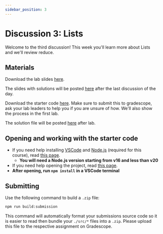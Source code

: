 ```yaml
---
sidebar_position: 3
---
```


# Discussion 3: Lists

Welcome to the third discussion! This week you'll learn more about Lists and we'll review reduce.

## Materials

Download the lab slides [here](https://github.com/umass-compsci-220/public-materials/raw/main/discussion/Lab%203%20-%20No%20Solutions.pdf).

The slides with solutions will be posted [here](https://github.com/umass-compsci-220/public-materials/raw/main/discussion/Lab%203%20-%20Solutions.pdf) after the last discussion of the day.

Download the starter code [here](https://github.com/umass-compsci-220/public-materials/raw/main/discussion/03-lists.zip). Make sure to submit this to gradescope, ask your lab leaders to help you if you are unsure of how. We'll also show the process in the first lab.

The solution file will be posted [here](https://github.com/umass-compsci-220/public-materials/raw/main/discussion/03-lists-solution.ts) after lab.

## Opening and working with the starter code

- If you need help installing [VSCode](https://code.visualstudio.com/) and [Node.js](https://nodejs.org/) (required for this course), read [this page](/materials/tutorials/assignments/environment).
  - **You will need a Node.js version starting from v16 and less than v20**
- If you need help opening the project, read [this page](/materials/tutorials/assignments/opening-an-assignment).
- **After opening, run `npm install` in a VSCode terminal**

## Submitting

Use the following command to build a `.zip` file:

```sh
npm run build:submission
```

This command will automatically format your submissions source code so it is easier to read then bundle your `./src/*` files into a `.zip`. Please upload this file to the respective assignment on Gradescope.
